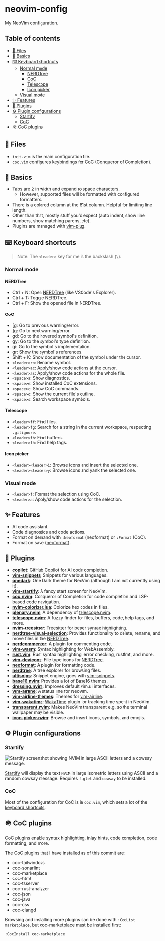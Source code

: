 # neovim-config

My NeoVim configuration.

## Table of contents

- [📂 Files](#-files)
- [🏃 Basics](#-basics)
- [⌨️ Keyboard shortcuts](#%EF%B8%8F-keyboard-shortcuts)
  - [Normal mode](#normal-mode)
    - [NERDTree](#nerdtree)
    - [CoC](#coc)
    - [Telescope](#telescope)
    - [Icon picker](#icon-picker)
  - [Visual mode](#visual-mode)
- [✨ Features](#-features)
- [🧩 Plugins](#-plugins)
- [⚙️ Plugin configurations](#%EF%B8%8F-plugin-configurations)
  - [Startify](#startify)
  - [CoC](#coc-1)
- [🪖 CoC plugins](#-coc-plugins)

## 📂 Files

- `init.vim` is the main configuration file.
- `coc.vim` configures keybindings for [CoC][coc] (Conqueror of Completion).

[coc]: https://github.com/neoclide/coc.nvim

## 🏃 Basics

- Tabs are 2 in width and expand to space characters.
  - However, supported files will be formatted with configured formatters.
- There is a colored column at the 81st column. Helpful for limiting line
  length.
- Other than that, mostly stuff you'd expect (auto indent, show line numbers,
  show matching parens, etc).
- Plugins are managed with [vim-plug][vim-plug].

[vim-plug]: https://github.com/junegunn/vim-plug

## ⌨️ Keyboard shortcuts

> Note: The `<leader>` key for me is the backslash (`\`).

### Normal mode

#### NERDTree

- Ctrl + N: Open [NERDTree][nerdtree] (like VSCode's Explorer).
- Ctrl + T: Toggle NERDTree.
- Ctrl + F: Show the opened file in NERDTree.

#### CoC

- \[g: Go to previous warning/error.
- \]g: Go to next warning/error.
- gd: Go to the hovered symbol's definition.
- gy: Go to the symbol's type definition.
- gi: Go to the symbol's implementation.
- gr: Show the symbol's references.
- Shift + K: Show documentation of the symbol under the cursor.
- `<leader>rn`: Rename symbol.
- `<leader>ac`: Apply/show code actions at the cursor.
- `<leader>as`: Apply/show code actions for the whole file.
- `<space>a`: Show diagnostics.
- `<space>e`: Show installed CoC extensions.
- `<space>c`: Show CoC commands.
- `<space>o`: Show the current file's outline.
- `<space>s`: Search workspace symbols.

#### Telescope

- `<leader>ff`: Find files.
- `<leader>fg`: Search for a string in the current workspace, respecting
  `.gitignore`.
- `<leader>fb`: Find buffers.
- `<leader>fh`: Find help tags.

#### Icon picker

- `<leader><leader>i`: Browse icons and insert the selected one.
- `<leader><leader>y`: Browse icons and yank the selected one.

### Visual mode

- `<leader>f`: Format the selection using CoC.
- `<leader>a`: Apply/show code actions for the selection.

## ✨ Features

- AI code assistant.
- Code diagnostics and code actions.
- Format on demand with `:Neoformat` (neoformat) or `:Format` (CoC).
- Format on save ([neoformat][neoformat]).

## 🧩 Plugins

- [**copilot**][copilot.vim]: GitHub Copilot for AI code completion.
- [**vim-snippets**][vim-snippets]: Snippets for various languages.
- [**onedark**][onedark.vim]: One Dark theme for NeoVim (although I am not
  currently using it).
- [**vim-startify**][vim-startify]: A fancy start screen for NeoVim.
- [**coc.nvim**][coc]: Conqueror of Completion for code completion and LSP-based
  code navigation.
- [**nvim-colorizer.lua**][nvim-colorizer]: Colorize hex codes in files.
- [**plenary.nvim**][plenary.nvim]: A dependency of
  [telescope.nvim][telescope.nvim].
- [**telescope.nvim**][telescope.nvim]: A fuzzy finder for files, buffers, code,
  help tags, and more.
- [**nvim-treesitter**][nvim-treesitter]: Treesitter for better syntax
  highlighting.
- [**nerdtree-visual-selection**][nerdtree-visual-selection]: Provides
  functionality to delete, rename, and move files in the [NERDTree][nerdtree].
- [**nerdcommenter**][nerdcommenter]: A plugin for commenting code.
- [**vim-wasm**][vim-wasm]: Syntax highlighting for WebAssembly.
- [**rust.vim**][rust.vim]: Rust syntax highlighting, error checking, rustfmt,
  and more.
- [**vim-devicons**][vim-devicons]: File type icons for [NERDTree][nerdtree].
- [**neoformat**][neoformat]: A plugin for formatting code.
- [**nerdtree**][nerdtree]: A tree explorer for browsing files.
- [**ultisnips**][ultisnips]: Snippet engine, goes with
  [vim-snippets][vim-snippets].
- [**base16.nvim**][base16.nvim]: Provides a lot of Base16 themes.
- [**dressing.nvim**][dressing.nvim]: Improves default vim.ui interfaces.
- [**vim-airline**][vim-airline]: A status line for NeoVim.
- [**vim-airline-themes**][vim-airline-themes]: Themes for
  [vim-airline][vim-airline].
- [**vim-wakatime**][vim-wakatime]: [WakaTime][wakatime] plugin for tracking
  time spent in NeoVim.
- [**transparent.nvim**][transparent.nvim]: Makes NeoVim transparent e.g. so
  the terminal wallpaper may be visible.
- [**icon-picker.nvim**][icon-picker.nvim]: Browse and insert icons, symbols,
  and emojis.

[copilot.vim]: https://github.com/github/copilot.vim
[vim-snippets]: https://github.com/honza/vim-snippets
[onedark.vim]: https://github.com/joshdick/onedark.vim
[vim-startify]: https://github.com/mhinz/vim-startify
[coc]: https://github.com/neoclide/coc.nvim
[nvim-colorizer]: https://github.com/norcalli/nvim-colorizer.lua
[plenary.nvim]: https://github.com/nvim-lua/plenary.nvim
[telescope.nvim]: https://github.com/nvim-telescope/telescope.nvim
[nvim-treesitter]: https://github.com/nvim-treesitter/nvim-treesitter
[nerdtree-visual-selection]: https://github.com/PhilRunninger/nerdtree-visual-selection
[nerdcommenter]: https://github.com/preservim/nerdcommenter
[vim-wasm]: https://github.com/rhysd/vim-wasm
[rust.vim]: https://github.com/rust-lang/rust.vim
[vim-devicons]: https://github.com/ryanoasis/vim-devicons
[neoformat]: https://github.com/sbdchd/neoformat
[nerdtree]: https://github.com/scrooloose/nerdtree
[ultisnips]: https://github.com/SirVer/ultisnips
[base16.nvim]: https://github.com/Soares/base16.nvim
[dressing.nvim]: https://github.com/stevearc/dressing.nvim
[vim-airline]: https://github.com/vim-airline/vim-airline
[vim-airline-themes]: https://github.com/vim-airline/vim-airline-themes
[vim-wakatime]: https://github.com/wakatime/vim-wakatime
[transparent.nvim]: https://github.com/xiyaowong/transparent.nvim
[icon-picker.nvim]: https://github.com/ziontee113/icon-picker.nvim

[wakatime]: https://wakatime.com

## ⚙️ Plugin configurations

### Startify

![Startify screenshot showing NVIM in large ASCII letters and a cowsay
message.](./img/startify.png)

[Startify][vim-startify] will display the text `NVIM` in large isometric letters
using ASCII and a random cowsay message. Requires `figlet` and `cowsay` to be
installed.

### CoC

Most of the configuration for CoC is in `coc.vim`, which sets a lot of the
[keyboard shortcuts](#-keyboard-shortcuts).

## 🪖 CoC plugins

CoC plugins enable syntax highlighting, inlay hints, code completion, code
formatting, and more.

The CoC plugins that I have installed as of this commit are:

- coc-tailwindcss
- coc-sonarlint
- coc-marketplace
- coc-html
- coc-tsserver
- coc-rust-analyzer
- coc-json
- coc-java
- coc-css
- coc-clangd

Browsing and installing more plugins can be done with `:CocList marketplace`,
but coc-marketplace must be installed first:
```
:CocInstall coc-marketplace
```
